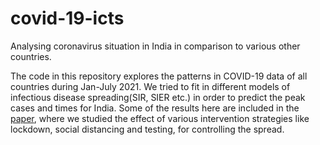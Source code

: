 # covid-19-icts
Analysing coronavirus situation in India in comparison to various other countries.

The code in this repository explores the patterns in COVID-19 data of all countries during Jan-July 2021. We tried to fit in different models of infectious disease spreading(SIR, SIER etc.) in order to predict the peak cases and times for India. Some of the results here are included in the [paper](https://www.sciencedirect.com/science/article/pii/S0960077920309863), where we studied the effect of various intervention strategies like lockdown, social distancing and testing, for controlling the spread.
